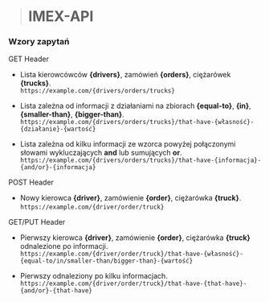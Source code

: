 > # IMEX-API
  
  
### Wzory zapytań

GET Header

* Lista kierowcówców **{drivers}**, zamówień **{orders}**, ciężarówek **{trucks}**.  
`https://example.com/{drivers/orders/trucks}`  

* Lista zależna od informacji z działaniami na zbiorach **{equal-to}**, **{in}**, **{smaller-than}**, **{bigger-than}**.  
`https://example.com/{drivers/orders/trucks}/that-have-{własność}-{działanie}-{wartość}`

* Lista zależna od kilku informacji ze wzorca powyżej połączonymi słowami wykluczających **and** lub sumujących **or**.  
`https://example.com/{drivers/orders/trucks}/that-have-{informacja}-{and/or}-{informacja}`

POST Header

* Nowy kierowca **{driver}**, zamówienie **{order}**, ciężarówka **{truck}**.  
`https://example.com/{driver/order/truck}`

GET/PUT Header

* Pierwszy kierowca **{driver}**, zamówienie **{order}**, ciężarówka **{truck}** odnalezione po informacji.  
`https://example.com/{driver/order/truck}/that-have-{własność}-{equal-to/in/smaller-than/bigger-than}-{wartość}`

* Pierwszy odnaleziony po kilku informacjach.  
`https://example.com/{driver/order/truck}/that-have-{that-have}-{and/or}-{that-have}`
